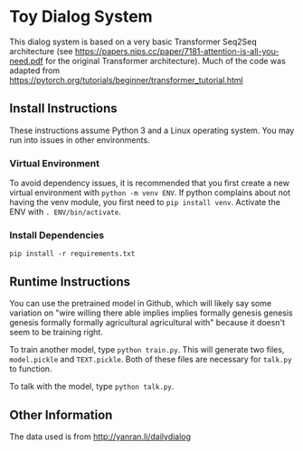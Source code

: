 # Toy Dialog System

This dialog system is based on a very basic Transformer Seq2Seq architecture
(see https://papers.nips.cc/paper/7181-attention-is-all-you-need.pdf for the
original Transformer architecture). Much of the code was adapted from
https://pytorch.org/tutorials/beginner/transformer_tutorial.html

## Install Instructions

These instructions assume Python 3 and a Linux operating system. You may run
into issues in other environments.

### Virtual Environment

To avoid dependency issues, it is recommended that you first create a new
virtual environment with `python -m venv ENV`. If python complains about
not having the venv module, you first need to `pip install venv`. Activate
the ENV with `. ENV/bin/activate`.

### Install Dependencies

`pip install -r requirements.txt`

## Runtime Instructions

You can use the pretrained model in Github, which will likely say some
variation on "wire willing there able implies implies formally genesis
genesis genesis formally formally agricultural agricultural with"
because it doesn't seem to be training right.

To train another model, type `python train.py`. This will generate two files,
`model.pickle` and `TEXT.pickle`. Both of these files are necessary for
`talk.py` to function.

To talk with the model, type `python talk.py`.

## Other Information

The data used is from http://yanran.li/dailydialog


